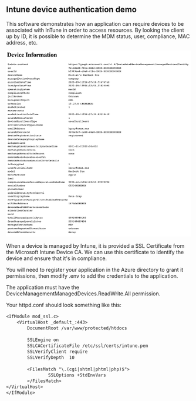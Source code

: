 ## Intune device authentication demo

This software demonstrates how an application can require devices to be associated with InTune in order to access 
resources.  By looking the client up by ID, it is possible to determine the MDM status, user, compliance, MAC address, 
etc.

![Screen Shot](https://raw.githubusercontent.com/kategray/IntuneSSLAuthenticationDemo/master/doc/screen_shot.png)

When a device is managed by Intune, it is provided a SSL Certificate from the Microsoft Intune Device CA.  We can use 
this certificate to identify the device and ensure that it's in compliance.

You will need to register your application in the Azure directory to grant it permissions, then modify .env to add the
credentials to the application.

The application must have the DeviceManagementManagedDevices.ReadWrite.All permission.

Your httpd.conf should look something like this:
```
<IfModule mod_ssl.c>
	<VirtualHost _default_:443>
		DocumentRoot /var/www/protected/htdocs

		SSLEngine on
		SSLCACertificateFile /etc/ssl/certs/intune.pem
		SSLVerifyClient require
		SSLVerifyDepth	10

		<FilesMatch "\.(cgi|shtml|phtml|php)$">
				SSLOptions +StdEnvVars
		</FilesMatch>
</VirtualHost>
</IfModule>
```